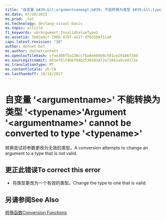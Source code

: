```yaml
---
title: "自变量 &#39;&lt;argumentname&gt;&#39; 不能转换为类型 &#39;&lt;typename&gt;&#39;"
ms.date: 07/20/2015
ms.prod: .net
ms.technology: devlang-visual-basic
ms.topic: article
f1_keywords: vbrArgument_InvalidValueType2
ms.assetid: 5b83a9cf-296b-479f-aa17-df655b8f51a0
caps.latest.revision: "10"
author: dotnet-bot
ms.author: dotnetcontent
ms.openlocfilehash: cfee306f5a138ccf8a8e860d9c501ce291b6f38d
ms.sourcegitcommit: bd1ef61f4bb794b25383d3d72e71041a5ced172e
ms.translationtype: MT
ms.contentlocale: zh-CN
ms.lasthandoff: 10/18/2017
---
```

# <a name="argument-39ltargumentnamegt39-cannot-be-converted-to-type-39lttypenamegt39"></a><span data-ttu-id="b8b11-102">自变量 &#39;&lt;argumentname&gt;&#39; 不能转换为类型 &#39;&lt;typename&gt;&#39;</span><span class="sxs-lookup"><span data-stu-id="b8b11-102">Argument &#39;&lt;argumentname&gt;&#39; cannot be converted to type &#39;&lt;typename&gt;&#39;</span></span>
<span data-ttu-id="b8b11-103">转换尝试将参数更改为无效的类型。</span><span class="sxs-lookup"><span data-stu-id="b8b11-103">A conversion attempts to change an argument to a type that is not valid.</span></span>  
  
## <a name="to-correct-this-error"></a><span data-ttu-id="b8b11-104">更正此错误</span><span class="sxs-lookup"><span data-stu-id="b8b11-104">To correct this error</span></span>  
  
-   <span data-ttu-id="b8b11-105">将类型更改为一个有效的类型。</span><span class="sxs-lookup"><span data-stu-id="b8b11-105">Change the type to one that is valid.</span></span>  
  
## <a name="see-also"></a><span data-ttu-id="b8b11-106">另请参阅</span><span class="sxs-lookup"><span data-stu-id="b8b11-106">See Also</span></span>  
 [<span data-ttu-id="b8b11-107">转换函数</span><span class="sxs-lookup"><span data-stu-id="b8b11-107">Conversion Functions</span></span>](../../visual-basic/language-reference/functions/conversion-functions.md)
